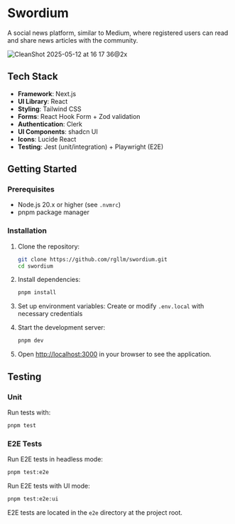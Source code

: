 # Swordium

A social news platform, similar to Medium, where registered users can
read and share news articles with the community.

![CleanShot 2025-05-12 at 16 17 36@2x](https://github.com/user-attachments/assets/e81ab43d-491e-4721-8c78-bf0160adcdd5)

## Tech Stack

- **Framework**: Next.js
- **UI Library**: React
- **Styling**: Tailwind CSS
- **Forms**: React Hook Form + Zod validation
- **Authentication**: Clerk
- **UI Components**: shadcn UI
- **Icons**: Lucide React
- **Testing**: Jest (unit/integration) + Playwright (E2E)

## Getting Started

### Prerequisites

- Node.js 20.x or higher (see `.nvmrc`)
- pnpm package manager

### Installation

1. Clone the repository:
   ```bash
   git clone https://github.com/rgllm/swordium.git
   cd swordium
   ```

2. Install dependencies:
   ```bash
   pnpm install
   ```

3. Set up environment variables:
   Create or modify `.env.local` with necessary credentials

4. Start the development server:
   ```bash
   pnpm dev
   ```

5. Open [http://localhost:3000](http://localhost:3000) in your browser to see the application.

## Testing

### Unit

Run tests with:

```bash
pnpm test
```

### E2E Tests

Run E2E tests in headless mode:

```bash
pnpm test:e2e
```

Run E2E tests with UI mode:

```bash
pnpm test:e2e:ui
```

E2E tests are located in the `e2e` directory at the project root.

